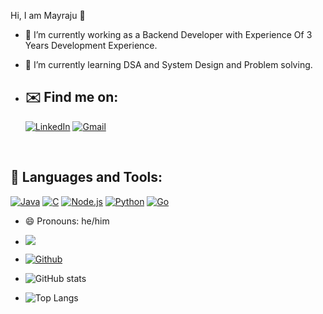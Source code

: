  Hi, I am Mayraju 👋


- 🔭 I’m currently working as a Backend Developer with Experience Of 3 Years Development Experience.
- 🌱 I’m currently learning DSA and System Design and Problem solving.

- ## ✉️ Find me on:

  [![LinkedIn](https://img.shields.io/badge/LinkedIn-white?style=flat&logo=linkedin&logoColor=black)](https://www.linkedin.com/in/mayraju-p-09aa50109/)
[![Gmail](https://img.shields.io/badge/Gmail-white?style=flat&logo=gmail&logoColor=black)](mailto:mayraju777@gmail.com)


<br />

## 🧰 Languages and Tools:

[![Java](https://img.shields.io/badge/Java-white?style=flat&logo=java&logoColor=007396)](https://www.java.com/)
[![C](https://img.shields.io/badge/C-white?style=flat&logo=c&logoColor=A8B9CC)](https://en.wikipedia.org/wiki/C_(programming_language))
[![Node.js](https://img.shields.io/badge/Node.js-white?style=flat&logo=node.js&logoColor=339933)](https://nodejs.org/)
[![Python](https://img.shields.io/badge/Python-white?style=flat&logo=python&logoColor=3776AB)](https://www.python.org/)
[![Go](https://img.shields.io/badge/Go-white?style=flat&logo=go&logoColor=00ADD8)](https://golang.org/)

- 😄 Pronouns: he/him

- ![](https://visitor-badge.laobi.icu/badge?page_id=Mayraju)

- [![Github](https://img.shields.io/github/followers/Mayraju?label=Follow&style=social)](https://github.com/Mayraju)

- ![GitHub stats](https://github-readme-stats.vercel.app/api?username=Mayraju&show_icons=true&theme=tokyonight)

- ![Top Langs](https://github-readme-stats.vercel.app/api/top-langs/?username=Mayraju&theme=tokyonight)




